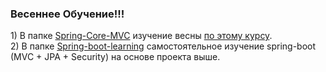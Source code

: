 <h3>Весеннее Обучение!!!</h3>
1) В папке <a href="Spring-Core-MCV">Spring-Core-MVC</a> изучение весны
<a href="https://www.youtube.com/watch?v=5ePo08sqcpk&list=PLAma_mKffTOR5o0WNHnY0mTjKxnCgSXrZ">
    по этому курсу</a>. 
<br/>
2) В папке <a href="Spring-boot-learning">Spring-boot-learning</a>
самостоятельное изучение spring-boot (MVC + JPA + Security) на основе проекта выше.
